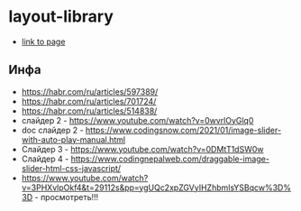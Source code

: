 # layout-library

* [link to page](https://vladimirovicp.github.io/layout-library/)

## Инфа

* https://habr.com/ru/articles/597389/
* https://habr.com/ru/articles/701724/
* https://habr.com/ru/articles/514838/
* слайдер 2 - https://www.youtube.com/watch?v=0wvrlOyGlq0
* doc слайдер 2 - https://www.codingsnow.com/2021/01/image-slider-with-auto-play-manual.html
* Слайдер 3 - https://www.youtube.com/watch?v=0DMtT1dSW0w
* Слайдер 4 - https://www.codingnepalweb.com/draggable-image-slider-html-css-javascript/
* https://www.youtube.com/watch?v=3PHXvlpOkf4&t=29112s&pp=ygUQc2xpZGVyIHZhbmlsYSBqcw%3D%3D - просмотреть!!!
